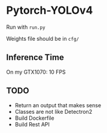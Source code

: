 # Pytorch-YOLOv4

Run with `run.py`

Weights file should be in `cfg/`

## Inference Time
On my GTX1070: 10 FPS

## TODO
- Return an output that makes sense
- Classes are not like Detectron2
- Build Dockerfile
- Build Rest API
